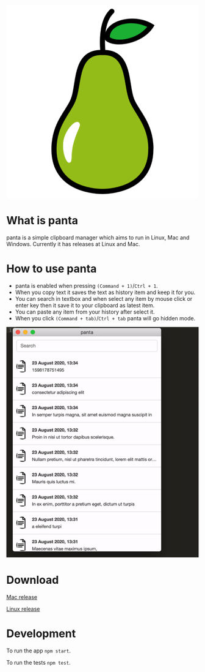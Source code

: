 ![panta logo](https://raw.githubusercontent.com/muzir/panta/master/build/icon.png "panta logo")

# What is panta
panta is a simple clipboard manager which aims to run in Linux, Mac and Windows. Currently it has releases at Linux and Mac. 

# How to use panta

- panta is enabled when pressing `(Command + 1)`/`Ctrl + 1`. 
- When you copy text it saves the text as history item and keep it for you. 
- You can search in textbox and when select any item by mouse click or enter key then it save it to your clipboard as latest item. 
- You can paste any item from your history after select it. 
- When you click `(Command + tab)`/`Ctrl + tab` panta will go hidden mode.

![](https://raw.githubusercontent.com/muzir/panta/master/assets/gif/panta_how_to.gif "How to use panta")

# Download

[Mac release](https://github.com/muzir/panta/releases/download/v0.1.4/panta-0.1.4.dmg "Mac release")

[Linux release](https://github.com/muzir/panta/releases/download/v0.1.4/panta_0.1.4_amd64.deb "Linux release")


# Development

To run the app `npm start`.

To run the tests `npm test`.
